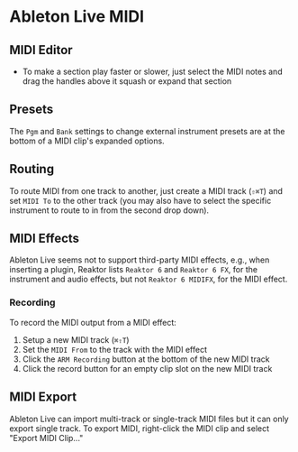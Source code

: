 # Ableton Live MIDI

## MIDI Editor

- To make a section play faster or slower, just select the MIDI notes and drag the handles above it squash or expand that section

## Presets

The `Pgm` and `Bank` settings to change external instrument presets are at the bottom of a MIDI clip's expanded options.

## Routing

To route MIDI from one track to another, just create a MIDI track (`⇧⌘T`) and set `MIDI To` to the other track (you may also have to select the specific instrument to route to in from the second drop down).

## MIDI Effects

Ableton Live seems not to support third-party MIDI effects, e.g., when inserting a plugin, Reaktor lists `Reaktor 6` and `Reaktor 6 FX`, for the instrument and audio effects, but not `Reaktor 6 MIDIFX`, for the MIDI effect.

### Recording

To record the MIDI output from a MIDI effect:

1. Setup a new MIDI track (`⌘⇧T`)
2. Set the `MIDI From` to the track with the MIDI effect
3. Click the `ARM Recording` button at the bottom of the new MIDI track
4. Click the record button for an empty clip slot on the new MIDI track

## MIDI Export

Ableton Live can import multi-track or single-track MIDI files but it can only export single track. To export MIDI, right-click the MIDI clip and select "Export MIDI Clip..."
